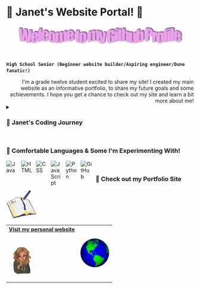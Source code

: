 # 🌸 Janet's Website Portal! 🐩

<!-- "Hero" Header -->
<div align="center">
  <img src="images/heading.png" style="max-width: 100%;" alt="Welcome to my Github Profile" />
  <br />
  <br />

</div>

**`High School Senior (Beginner website builder/Aspiring engineer/Dune fanatic!)`**

<div style="text-align: right"> I'm a grade twelve student excited to share my site! I created my main website as an informative portfolio, to share my future goals and some achievements. I hope you get a chance to check out my site and learn a bit more about me! </div>

<details>
 <summary><h3> 🎀 Janet's Coding Journey</h3></summary>
   I started my formal coding journey in grade 10, working through javascript and Java-esque programming languages, later on during my grade 11 coding experiences I learned so much more about syntax and usage of Java, a fantastic learning experience and one that allowed me to explore creativity and simplicity in code. After courses and personal work with Python this year, I was feeling inspired to make a website of my own and some web apps with an AI twist (to be released soon!). Working through my school's robotics program has also allowed me to experience some group work in code! I wish to continue some website updating and would love to one day share my own resources similar to the ones provided to me in the creation of the site! I wish you all take the time to check out my adapted work and be sure to take a look at some more website details above! Thanks :)
</details>


<br />

###  🌼 Comfortable Languages & Some I'm Experimenting With! 


<img align="left" alt="Java" width="30px" style="padding-right:10px;" src="https://cdn.jsdelivr.net/gh/devicons/devicon/icons/java/java-original.svg"/>
<img align="left" alt="HTML" width="30px" style="padding-right:10px;" src="https://cdn.jsdelivr.net/gh/devicons/devicon/icons/html5/html5-plain.svg" />
<img align="left" alt="CSS" width="30px" style="padding-right:10px;" src="https://cdn.jsdelivr.net/gh/devicons/devicon/icons/css3/css3-plain.svg" />
<img align="left" alt="JavaScript" width="30px" style="padding-right:10px;" src="https://cdn.jsdelivr.net/gh/devicons/devicon/icons/javascript/javascript-plain.svg" />
<img align="left" alt="Python" width="30px" style="padding-right:10px;" src="https://cdn.jsdelivr.net/gh/devicons/devicon/icons/python/python-plain.svg" />
<img align="left" alt="GitHub" width="30px" style="padding-right:10px;" src="https://cdn.jsdelivr.net/gh/devicons/devicon/icons/github/github-original.svg" />


<br />

### 🌼 Check out my Portfolio Site
<td align="left">
<img alt="Me!" height="80" src="images/book.gif">
  
<!-- Social, my website -->
<table width="100%" align="center">
<tr>
<td align="left">
<a href="https://janetvenditti.github.io">
<strong>Visit my personal website </strong>
<br />
<br />
<br />

<img alt="Me!" height="80" src="images/myArt.png">
</a>
</p>

<td align="center">

<img alt="Globe" height="80" src="images/globe.gif">










